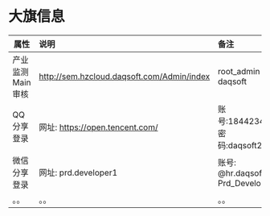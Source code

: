 # 大旗信息

| 属性 | 说明 | 备注 |
| ------------- |:-------------| :-----|
| 产业监测Main审核| http://sem.hzcloud.daqsoft.com/Admin/index | root_admin daqsoft |
| QQ分享登录| 网址: https://open.tencent.com/ | 账号:1844234245  密码:daqsoft2017 |
| 微信分享登录| 网址: prd.developer1| 账号: @hr.daqsoft.com   Prd_Developer1|
| 。。| 。。| 。。 |








